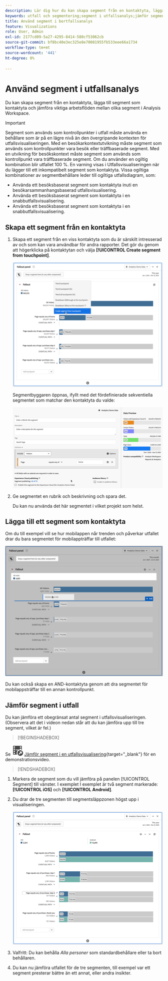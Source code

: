 ```yaml
---
description: Lär dig hur du kan skapa segment från en kontaktyta, lägga till segment som kontaktyta och jämföra viktiga arbetsflöden mellan olika segment i en utfallsanalys i Analysis Workspace.
keywords: utfall och segmentering;segment i utfallsanalys;jämför segment i utfall
title: Använd segment i bortfallsanalys
feature: Visualizations
role: User, Admin
exl-id: 2177cd09-5a27-4295-8414-580cf53062cb
source-git-commit: bf8bc40e3ec325e8e70081955fb533eee66a1734
workflow-type: tm+mt
source-wordcount: '441'
ht-degree: 0%

---
```


# Använd segment i utfallsanalys

Du kan skapa segment från en kontaktyta, lägga till segment som kontaktyta och jämföra viktiga arbetsflöden mellan olika segment i Analysis Workspace.

>[!IMPORTANT]
>
>Segment som används som kontrollpunkter i utfall måste använda en behållare som är på en lägre nivå än den övergripande kontexten för utfallsvisualiseringen. Med en besökarkontextutvikning måste segment som används som kontrollpunkter vara besök eller träffbaserade segment. Med en utvikning för besökskontext måste segment som används som kontrollpunkt vara träffbaserade segment. Om du använder en ogiltig kombination blir utfallet 100 %. En varning visas i Utfallsvisualiseringen när du lägger till ett inkompatibelt segment som kontaktyta. Vissa ogiltiga kombinationer av segmentbehållare leder till ogiltiga utfallsdiagram, som:
>
>* Använda ett besöksbaserat segment som kontaktyta inuti en besökarsammanhangsbaserad utfallsvisualisering.
>* Använda ett besöksbaserat segment som kontaktyta i en snabbutfallsvisualisering.
>* Använda ett besöksbaserat segment som kontaktyta i en snabbutfallsvisualisering.
>

## Skapa ett segment från en kontaktyta

1. Skapa ett segment från en viss kontaktyta som du är särskilt intresserad av och som kan vara användbar för andra rapporter. Det gör du genom att högerklicka på kontaktytan och välja **[!UICONTROL Create segment from touchpoint]**.

   ![](assets/fallout-createsegment.png)

   Segmentbyggaren öppnas, ifyllt med det fördefinierade sekventiella segmentet som matchar den kontaktyta du valde:

   ![](assets/fallout-definesegment.png)

1. Ge segmentet en rubrik och beskrivning och spara det.

   Du kan nu använda det här segmentet i vilket projekt som helst.

## Lägga till ett segment som kontaktyta

Om du till exempel vill se hur mobilappen når trenden och påverkar utfallet drar du bara segmentet för mobilappträffar till utfallet:

![](assets/segment-touchpoint.png)

Du kan också skapa en AND-kontaktyta genom att dra segmentet för mobilappsträffar till en annan kontrollpunkt.

## Jämför segment i utfall

Du kan jämföra ett obegränsat antal segment i utfallsvisualiseringen. (Observera att det i videon nedan står att du kan jämföra upp till tre segment, vilket är fel.)


>[!BEGINSHADEBOX]

Se ![VideoCheckedOut](/help/assets/icons/VideoCheckedOut.svg) [Jämför segment i en utfallsvisualisering](https://video.tv.adobe.com/v/24046?quality=12&learn=on){target="_blank"} för en demonstrationsvideo.

>[!ENDSHADEBOX]


1. Markera de segment som du vill jämföra på panelen [!UICONTROL Segment] till vänster. I exemplet I exemplet är två segment markerade: **[!UICONTROL iOS]** och **[!UICONTROL Android]**.
1. Du drar de tre segmenten till segmentsläppzonen högst upp i visualiseringen.

   ![](assets/segment-compare.png)

1. Valfritt: Du kan behålla *Alla personer* som standardbehållare eller ta bort behållaren.

1. Du kan nu jämföra utfallet för de tre segmenten, till exempel var ett segment presterar bättre än ett annat, eller andra insikter.
